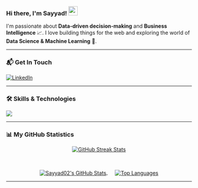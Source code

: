 ### Hi there, I'm Sayyad! <img src="https://media.giphy.com/media/hvRJCLFzcasrR4ia7z/giphy.gif" width="25px">

I'm passionate about **Data-driven decision-making** and **Business Intelligence** 📈. I love building things for the web and exploring the world of **Data Science & Machine Learning** 🤖.

---

### 📬 Get In Touch

<p align="left">
  <a href="https://www.linkedin.com/in/shafin-1s/" target="_blank">
    <img src="https://img.shields.io/badge/LinkedIn-0077B5?style=for-the-badge&logo=linkedin&logoColor=white" alt="LinkedIn"/>
  </a>
  </p>

---

### 🛠️ Skills & Technologies

<p align="left">
  <a href="https://skillicons.dev">
    <img src="https://skillicons.dev/icons?i=python,javascript,typescript,html,css,react,nodejs,excel,azure,mysql,machinelearning,docker,git&perline=7" />
    </a>
</p>

---

### 📊 My GitHub Statistics

<p align="center">
  <a href="https://git.io/streak-stats">
    <img src="https://streak-stats.demolab.com/?user=Sayyad02&theme=tokyonight&hide_border=true&date_format=M%20j%5B%2C%20Y%5D" alt="GitHub Streak Stats"/>
  </a>
</p>

<br/>

<p align="center">
 <a href="https://github.com/anuraghazra/github-readme-stats">
   <img align="center" src="https://github-readme-stats.vercel.app/api?username=Sayyad02&show_icons=true&theme=tokyonight&hide_border=true&include_all_commits=true&count_private=true&rank_icon=github" alt="Sayyad02's GitHub Stats"/>
 </a>
 &nbsp;&nbsp;&nbsp;&nbsp; <a href="https://github.com/anuraghazra/github-readme-stats">
  <img align="center" src="https://github-readme-stats.vercel.app/api/top-langs/?username=Sayyad02&layout=compact&theme=tokyonight&hide_border=true&langs_count=8" alt="Top Languages"/>
 </a>
</p>

---

